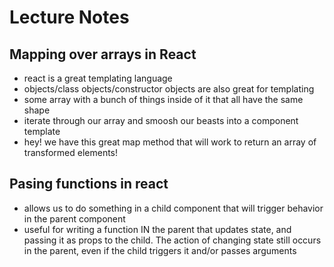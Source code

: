 # Lecture Notes

## Mapping over arrays in React
- react is a great templating language
- objects/class objects/constructor objects are also great for templating
- some array with a bunch of things inside of it that all have the same shape
- iterate through our array and smoosh our beasts into a component template
- hey! we have this great map method that will work to return an array of transformed elements!

## Pasing functions in react
- allows us to do something in a child component that will trigger behavior in the parent component
-  useful for writing a function IN the parent that updates state, and passing it as props to the child. The action of changing state still occurs in the parent, even if the child triggers it and/or passes arguments